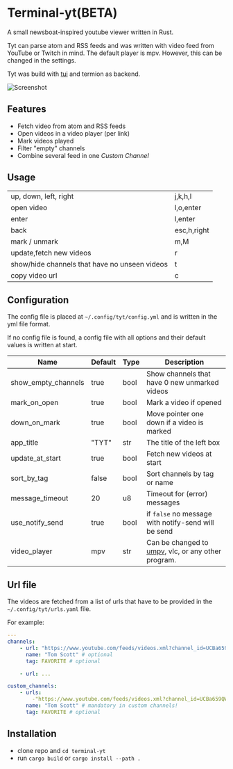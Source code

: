 # Terminal-yt(BETA)

A small newsboat-inspired youtube viewer written in Rust.

Tyt can parse atom and RSS feeds and was written with video feed from YouTube or Twitch in mind.
The default player is mpv. However, this can be changed in the settings.

Tyt was build with [tui](https://github.com/fdehau/tui-rs) and termion as backend.

![Screenshot](https://user-images.githubusercontent.com/32407/103141308-a290dd00-46c0-11eb-877a-fff1ad4f3b32.jpg)

## Features

- Fetch video from atom and RSS feeds
- Open videos in a video player (per link)
- Mark videos played
- Filter "empty" channels
- Combine several feed in one _Custom Channel_

## Usage

|                                               |             |
|-----------------------------------------------|-------------|
| up, down, left, right                         | j,k,h,l     |
| open video                                    | l,o,enter   |
| enter                                         | l,enter     |
| back                                          | esc,h,right |
| mark / unmark                                 | m,M         |
| update,fetch new videos                       | r           |
| show/hide channels that have no unseen videos | t           |
| copy video url                                | c           |


## Configuration

The config file is placed at ` ~/.config/tyt/config.yml ` and is written in the yml file format.

If no config file is found, a config file with all options and their default values is written at start.

| Name                | Default | Type | Description                                                                                                                     |
|---------------------|---------|------|---------------------------------------------------------------------------------------------------------------------------------|
| show_empty_channels | true    | bool | Show channels that have 0 new unmarked videos                                                                                   |
| mark_on_open        | true    | bool | Mark a video if opened                                                                                                          |
| down_on_mark        | true    | bool | Move pointer one down if a video is marked                                                                                      |
| app_title           | "TYT"   | str  | The title of the left box                                                                                                       |
| update_at_start     | true    | bool | Fetch new videos at start                                                                                                       |
| sort_by_tag         | false   | bool | Sort channels by tag or name                                                                                                    |
| message_timeout     | 20      | u8   | Timeout for (error) messages                                                                                                    |
| use_notify_send     | true    | bool | if `false` no message with notify-send will be send                                                                             |
| video_player        | mpv     | str  | Can be changed to [umpv](https://raw.githubusercontent.com/mpv-player/mpv/master/TOOLS/umpv), vlc, or any other program.        |

## Url file

The videos are fetched from a list of urls that have to be provided in the ` ~/.config/tyt/urls.yaml ` file.

For example:

``` yaml
---
channels:
    - url: "https://www.youtube.com/feeds/videos.xml?channel_id=UCBa659QWEk1AI4Tg--mrJ2A" # feed url
      name: "Tom Scott" # optional
      tag: FAVORITE # optional

    - url: ...

custom_channels:
    - urls:
        -"https://www.youtube.com/feeds/videos.xml?channel_id=UCBa659QWEk1AI4Tg--mrJ2A" # feed url
      name: "Tom Scott" # mandatory in custom channels!
      tag: FAVORITE # optional
```


## Installation

- clone repo and `cd terminal-yt`
- run `cargo build` or `cargo install --path .`
